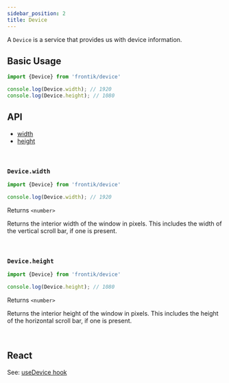 ```yaml
---
sidebar_position: 2
title: Device
---
```



A `Device` is a service that provides us with device information.

## Basic Usage

```js
import {Device} from 'frontik/device'

console.log(Device.width); // 1920
console.log(Device.height); // 1080
```

## API
- [width](#devicewidth)
- [height](#deviceheight)

<br />

### `Device.width`

```js
import {Device} from 'frontik/device'

console.log(Device.width); // 1920
```

Returns `<number>`

Returns the interior width of the window in pixels. This includes the width of the vertical scroll bar, if one is present.

<br />

### `Device.height`

```js
import {Device} from 'frontik/device'

console.log(Device.height); // 1080
```

Returns `<number>`

Returns the interior height of the window in pixels. This includes the height of the horizontal scroll bar, if one is present.

<br />

## React

See: [useDevice hook](/docs/React/Hooks/useDevice)
